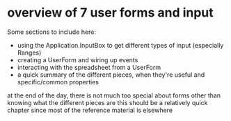 # overview of 7 user forms and input

Some sections to include here:

* using the Application.InputBox to get different types of input (especially Ranges)
* creating a UserForm and wiring up events
* interacting with the spreadsheet from a UserForm
* a quick summary of the different pieces, when they're useful and specific/common properties

at the end of the day, there is not much too special about forms other than knowing what the different pieces are
this should be a relatively quick chapter since most of the reference material is elsewhere
